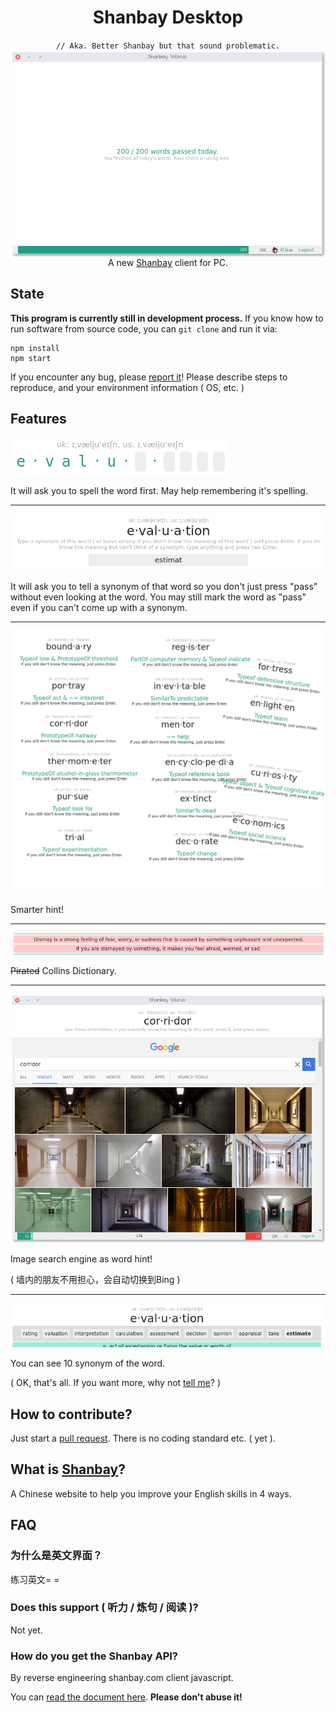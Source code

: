 <h1 align="center">Shanbay Desktop</h1>
<div align="center"><code>// Aka. Better Shanbay but that sound problematic.</code></div>

<img alt="App" src="doc/readme_images/cover.png" align="center" />
<div align="center">A new <a href="https://www.shanbay.com/">Shanbay</a> client for PC.</div>

## State

**This program is currently still in development process.** If you know how to run software
from source code, you can `git clone` and run it via:

    npm install
    npm start

If you encounter any bug, please [report it](https://github.com/micromaomao/Better-Shanbay/issues)!
Please describe steps to reproduce, and your environment information ( OS, etc. )

## Features

![Spell](doc/readme_images/spell.png)

It will ask you to spell the word first. May help remembering it's spelling.

----

![Synonym](doc/readme_images/test_synonym.png)

It will ask you to tell a synonym of that word so you don't just press "pass"
without even looking at the word. You may still mark the word as "pass" even if
you can't come up with a synonym.

----

![Smart Hint](doc/readme_images/smart_hint.png)

Smarter hint!

----

![Collins Dictionary](doc/readme_images/show_collins.png)

<del>Pirated</del> Collins Dictionary.

----

![Google Image](doc/readme_images/show_google_image.png)

Image search engine as word hint!

( 墙内的朋友不用担心，会自动切换到Bing )

----

![List Synonym](doc/readme_images/show_synonym.png)

You can see 10 synonym of the word.

( OK, that's all. If you want more, why not [tell me](https://github.com/micromaomao/Better-Shanbay/issues)? )

## How to contribute?

Just start a [pull request](https://github.com/micromaomao/Better-Shanbay/pulls). There is no coding standard etc. ( yet ).

## What is [Shanbay](https://www.shanbay.com/)?

A Chinese website to help you improve your English skills in 4 ways.

## FAQ

### 为什么是英文界面？

练习英文= =

### Does this support ( 听力 / 炼句 / 阅读 )?

Not yet.

### How do you get the Shanbay API?

By reverse engineering shanbay.com client javascript.

You can [read the document here](doc/shanbay/api-xhr/). **Please don't abuse it!**
